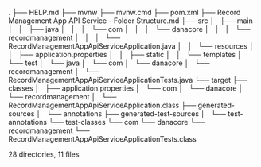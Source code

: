.
├── HELP.md
├── mvnw
├── mvnw.cmd
├── pom.xml
├── Record Management App API Service - Folder Structure.md
├── src
│   ├── main
│   │   ├── java
│   │   │   └── com
│   │   │       └── danacore
│   │   │           └── recordmanagement
│   │   │               └── RecordManagementAppApiServiceApplication.java
│   │   └── resources
│   │       ├── application.properties
│   │       ├── static
│   │       └── templates
│   └── test
│       └── java
│           └── com
│               └── danacore
│                   └── recordmanagement
│                       └── RecordManagementAppApiServiceApplicationTests.java
└── target
    ├── classes
    │   ├── application.properties
    │   └── com
    │       └── danacore
    │           └── recordmanagement
    │               └── RecordManagementAppApiServiceApplication.class
    ├── generated-sources
    │   └── annotations
    ├── generated-test-sources
    │   └── test-annotations
    └── test-classes
        └── com
            └── danacore
                └── recordmanagement
                    └── RecordManagementAppApiServiceApplicationTests.class

28 directories, 11 files
